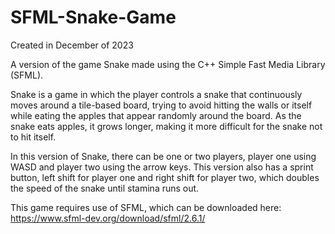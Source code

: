 # SFML-Snake-Game
Created in December of 2023

A version of the game Snake made using the C++ Simple Fast Media Library (SFML).

Snake is a game in which the player controls a snake that continuously moves around a tile-based board, trying to avoid hitting the walls or itself while eating the apples that appear randomly around the board. As the snake eats apples, it grows longer, making it more difficult for the snake not to hit itself.

In this version of Snake, there can be one or two players, player one using WASD and player two using the arrow keys. This version also has a sprint button, left shift for player one and right shift for player two, which doubles the speed of the snake until stamina runs out.

This game requires use of SFML, which can be downloaded here: https://www.sfml-dev.org/download/sfml/2.6.1/
